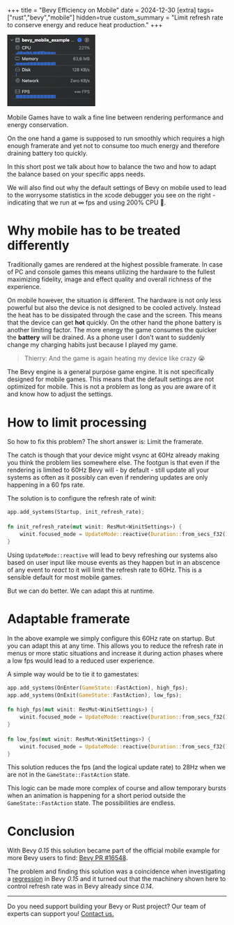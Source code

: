 +++
title = "Bevy Efficiency on Mobile"
date = 2024-12-30
[extra]
tags=["rust","bevy","mobile"] 
hidden=true
custom_summary = "Limit refresh rate to conserve energy and reduce heat production."
+++

<img src="xcode-debugger.png" alt="demo" style="width: 40%; max-width: 400px" class="inline-img" />

Mobile Games have to walk a fine line between rendering performance and energy conservation.

On the one hand a game is supposed to run smoothly which requires a high enough framerate and yet not to consume too much energy and therefore draining battery too quickly.

In this short post we talk about how to balance the two and how to adapt the balance based on your specific apps needs.

We will also find out why the default settings of Bevy on mobile used to lead to the worrysome statistics in the xcode debugger you see on the right - indicating that we run at ∞ fps and using 200% CPU 🥵.  

# Why mobile has to be treated differently

Traditionally games are rendered at the highest possible framerate. In case of PC and console games this means utilizing the hardware to the fullest maximizing fidelity, image and effect quality and overall richness of the experience.

On mobile however, the situation is different. The hardware is not only less powerful but also the device is not designed to be cooled actively. Instead the heat has to be dissipated through the case and the screen. This means that the device can get **hot** quickly. On the other hand the phone battery is another limiting factor. The more energy the game consumes the quicker the **battery** will be drained. As a phone user I don't want to suddenly change my charging habits just because I played my game.

> Thierry: And the game is again heating my device like crazy 😭

The Bevy engine is a general purpose game engine. It is not specifically designed for mobile games. This means that the default settings are not optimized for mobile. This is not a problem as long as you are aware of it and know how to adjust the settings.

# How to limit processing

So how to fix this problem? The short answer is: Limit the framerate.

The catch is though that your device might vsync at 60Hz already making you think the problem lies somewhere else. The footgun is that even if the rendering is limited to 60Hz Bevy will - by default - still update all your systems as often as it possibly can even if rendering updates are only happening in a 60 fps rate.

The solution is to configure the refresh rate of winit:

```rust
app.add_systems(Startup, init_refresh_rate);

fn init_refresh_rate(mut winit: ResMut<WinitSettings>) {
    winit.focused_mode = UpdateMode::reactive(Duration::from_secs_f32(1.0 / 60.0));
}
```

Using `UpdateMode::reactive` will lead to bevy refreshing our systems also based on user input like mouse events as they happen but in an abscence of any event to *react* to it will limit the refresh rate to 60Hz. This is a sensible default for most mobile games.

But we can do better. We can adapt this at runtime.

# Adaptable framerate

In the above example we simply configure this 60Hz rate on startup. But you can adapt this at any time. This allows you to reduce the refresh rate in menus or more static situations and increase it during action phases where a low fps would lead to a reduced user experience.

A simple way would be to tie it to gamestates:

```rust
app.add_systems(OnEnter(GameState::FastAction), high_fps);
app.add_systems(OnExit(GameState::FastAction), low_fps);

fn high_fps(mut winit: ResMut<WinitSettings>) {
    winit.focused_mode = UpdateMode::reactive(Duration::from_secs_f32(1.0 / 60.0));
}

fn low_fps(mut winit: ResMut<WinitSettings>) {
    winit.focused_mode = UpdateMode::reactive(Duration::from_secs_f32(1.0 / 28.0));
}
```

This solution reduces the fps (and the logical update rate) to 28Hz when we are not in the `GameState::FastAction` state. 

This logic can be made more complex of course and allow temporary bursts when an animation is happening for a short period outside the `GameState::FastAction` state. The possibilities are endless.

# Conclusion

With Bevy *0.15* this solution became part of the official mobile example for more Bevy users to find: [Bevy PR #16548](https://github.com/bevyengine/bevy/pull/16548/files).

The problem and finding this solution was a coincidence when investigating a [regression](https://github.com/bevyengine/bevy/issues/16541) in Bevy *0.15* and it turned out that the machinery shown here to control refresh rate was in Bevy already since *0.14*.

---

Do you need support building your Bevy or Rust project? Our team of experts can support you! [Contact us.](@/contact.md)